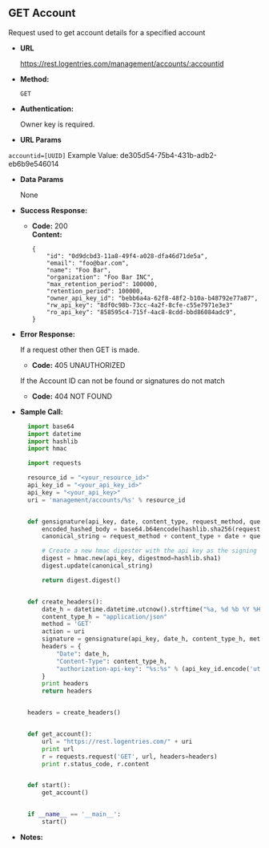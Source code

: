**GET Account**
----
  Request used to get account details for a specified account

* **URL**

  https://rest.logentries.com/management/accounts/:accountid

* **Method:**
  

  `GET`

* **Authentication:**
  
  Owner key is required.
  
*  **URL Params**

  `accountid=[UUID]`
  Example Value: de305d54-75b4-431b-adb2-eb6b9e546014

* **Data Params**

  None

* **Success Response:**
  

  * **Code:** 200 <br />
    **Content:** 
    
    ```
    {
        "id": "0d9dcbd3-11a8-49f4-a028-dfa46d71de5a",
        "email": "foo@bar.com",
        "name": "Foo Bar",
        "organization": "Foo Bar INC",
        "max_retention_period": 100000,
        "retention_period": 100000,
        "owner_api_key_id": "bebb6a4a-62f8-48f2-b10a-b48792e77a87",
        "rw_api_key": "8df0c98b-73cc-4a2f-8cfe-c55e7971e3e3"
        "ro_api_key": "858595c4-715f-4ac8-8cdd-bbd86084adc9",
    }
    ```
 
* **Error Response:**

  If a request other then GET is made.
  * **Code:** 405 UNAUTHORIZED <br />

  If the Account ID can not be found or signatures do not match
  * **Code:** 404 NOT FOUND <br />

* **Sample Call:**

  ``` python
    import base64
    import datetime
    import hashlib
    import hmac

    import requests

    resource_id = "<your_resource_id>"
    api_key_id = "<your_api_key_id>"
    api_key = "<your_api_key>"
    uri = 'management/accounts/%s' % resource_id


    def gensignature(api_key, date, content_type, request_method, query_path, request_body):
        encoded_hashed_body = base64.b64encode(hashlib.sha256(request_body).digest())
        canonical_string = request_method + content_type + date + query_path + encoded_hashed_body

        # Create a new hmac digester with the api key as the signing key and sha1 as the algorithm
        digest = hmac.new(api_key, digestmod=hashlib.sha1)
        digest.update(canonical_string)

        return digest.digest()


    def create_headers():
        date_h = datetime.datetime.utcnow().strftime("%a, %d %b %Y %H:%M:%S GMT")
        content_type_h = "application/json"
        method = 'GET'
        action = uri
        signature = gensignature(api_key, date_h, content_type_h, method, action, '')
        headers = {
            "Date": date_h,
            "Content-Type": content_type_h,
            "authorization-api-key": "%s:%s" % (api_key_id.encode('utf8'), base64.b64encode(signature))
        }
        print headers
        return headers


    headers = create_headers()


    def get_account():
        url = "https://rest.logentries.com/" + uri
        print url
        r = requests.request('GET', url, headers=headers)
        print r.status_code, r.content


    def start():
        get_account()


    if __name__ == '__main__':
        start()


  ```

* **Notes:**
